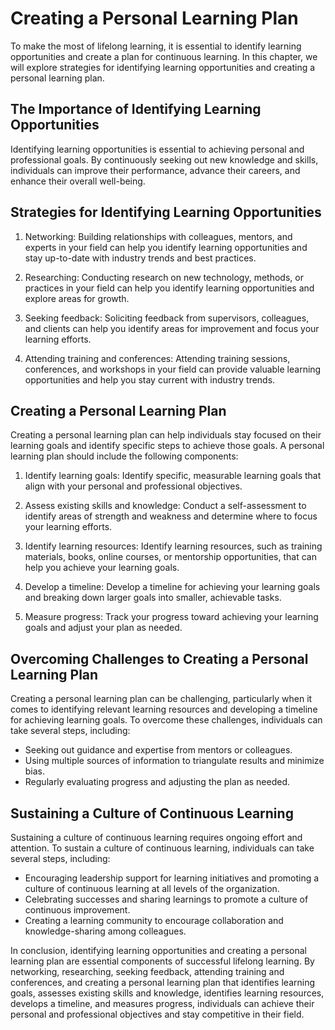 Creating a Personal Learning Plan
================================================================================

To make the most of lifelong learning, it is essential to identify learning opportunities and create a plan for continuous learning. In this chapter, we will explore strategies for identifying learning opportunities and creating a personal learning plan.

The Importance of Identifying Learning Opportunities
----------------------------------------------------

Identifying learning opportunities is essential to achieving personal and professional goals. By continuously seeking out new knowledge and skills, individuals can improve their performance, advance their careers, and enhance their overall well-being.

Strategies for Identifying Learning Opportunities
-------------------------------------------------

1. Networking: Building relationships with colleagues, mentors, and experts in your field can help you identify learning opportunities and stay up-to-date with industry trends and best practices.

2. Researching: Conducting research on new technology, methods, or practices in your field can help you identify learning opportunities and explore areas for growth.

3. Seeking feedback: Soliciting feedback from supervisors, colleagues, and clients can help you identify areas for improvement and focus your learning efforts.

4. Attending training and conferences: Attending training sessions, conferences, and workshops in your field can provide valuable learning opportunities and help you stay current with industry trends.

Creating a Personal Learning Plan
---------------------------------

Creating a personal learning plan can help individuals stay focused on their learning goals and identify specific steps to achieve those goals. A personal learning plan should include the following components:

1. Identify learning goals: Identify specific, measurable learning goals that align with your personal and professional objectives.

2. Assess existing skills and knowledge: Conduct a self-assessment to identify areas of strength and weakness and determine where to focus your learning efforts.

3. Identify learning resources: Identify learning resources, such as training materials, books, online courses, or mentorship opportunities, that can help you achieve your learning goals.

4. Develop a timeline: Develop a timeline for achieving your learning goals and breaking down larger goals into smaller, achievable tasks.

5. Measure progress: Track your progress toward achieving your learning goals and adjust your plan as needed.

Overcoming Challenges to Creating a Personal Learning Plan
----------------------------------------------------------

Creating a personal learning plan can be challenging, particularly when it comes to identifying relevant learning resources and developing a timeline for achieving learning goals. To overcome these challenges, individuals can take several steps, including:

* Seeking out guidance and expertise from mentors or colleagues.
* Using multiple sources of information to triangulate results and minimize bias.
* Regularly evaluating progress and adjusting the plan as needed.

Sustaining a Culture of Continuous Learning
-------------------------------------------

Sustaining a culture of continuous learning requires ongoing effort and attention. To sustain a culture of continuous learning, individuals can take several steps, including:

* Encouraging leadership support for learning initiatives and promoting a culture of continuous learning at all levels of the organization.
* Celebrating successes and sharing learnings to promote a culture of continuous improvement.
* Creating a learning community to encourage collaboration and knowledge-sharing among colleagues.

In conclusion, identifying learning opportunities and creating a personal learning plan are essential components of successful lifelong learning. By networking, researching, seeking feedback, attending training and conferences, and creating a personal learning plan that identifies learning goals, assesses existing skills and knowledge, identifies learning resources, develops a timeline, and measures progress, individuals can achieve their personal and professional objectives and stay competitive in their field.
